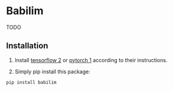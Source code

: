 # Babilim

TODO

## Installation

1. Install [tensorflow 2](https://www.tensorflow.org/install) or [pytorch 1](https://pytorch.org/get-started/locally/) according to their instructions.

2. Simply pip install this package:

```bash
pip install babilim
```
